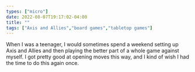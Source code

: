 ```yaml
---
types: ["micro"]
date: 2022-08-07T19:17:02-04:00
title: ""
tags: ["Axis and Allies","board games","tabletop games"]
---
```

When I was a teenager, I would sometimes spend a weekend setting up Axis and Allies and then playing the better part of a whole game against myself. I got pretty good at opening moves this way, and I kind of wish I had the time to do this again once.
